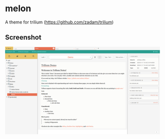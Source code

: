 # melon
A theme for trilium (https://github.com/zadam/trilium)

## Screenshot
![screenshot](/trilium-theme-melon2.png "Screenshot")
